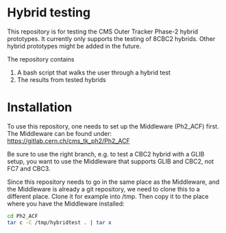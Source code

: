 Hybrid testing
==============

This repository is for testing the CMS Outer Tracker Phase-2 hybrid prototypes.
It currently only supports the testing of 8CBC2 hybrids. Other hybrid prototypes
might be added in the future.

The repository contains
1) A bash script that walks the user through a hybrid test
2) The results from tested hybrids


Installation
============

To use this repository, one needs to set up the Middleware (Ph2_ACF) first. The
Middleware can be found under:
https://gitlab.cern.ch/cms_tk_ph2/Ph2_ACF

Be sure to use the right branch, e.g. to test a CBC2 hybrid with a GLIB setup,
you want to use the Middleware that supports GLIB and CBC2, not FC7 and CBC3.

Since this repository needs to go in the same place as the Middleware, and the
Middleware is already a git repository, we need to clone this to a different
place. Clone it for example into /tmp. Then copy it to the place where you have
the Middleware installed:
```bash
cd Ph2_ACF
tar c -C /tmp/hybridtest . | tar x
```
